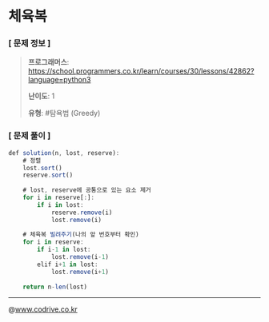 # 체육복

### [ 문제 정보 ]
> **프로그래머스**: https://school.programmers.co.kr/learn/courses/30/lessons/42862?language=python3
> 
> **난이도**: 1
>
> **유형**: #탐욕법 (Greedy)


### [ 문제 풀이 ]
```JavaScript
def solution(n, lost, reserve):
    # 정렬
    lost.sort()
    reserve.sort()
	
    # lost, reserve에 공통으로 있는 요소 제거
    for i in reserve[:]:
        if i in lost:
            reserve.remove(i)
            lost.remove(i)
	
    # 체육복 빌려주기(나의 앞 번호부터 확인)
    for i in reserve:
        if i-1 in lost:
            lost.remove(i-1)
        elif i+1 in lost:
            lost.remove(i+1)
    
    return n-len(lost)
```


---
@www.codrive.co.kr